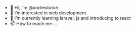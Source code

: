- 👋 Hi, I’m @andresbrice
- 👀 I’m interested in web development
- 🌱 I’m currently learning laravel, js and introducing to react
- 📫 How to reach me ...

<!---
andresbrice/andresbrice is a ✨ special ✨ repository because its `README.md` (this file) appears on your GitHub profile.
You can click the Preview link to take a look at your changes.
--->
